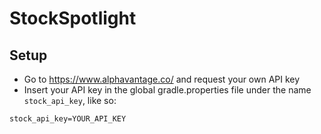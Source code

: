 # StockSpotlight

## Setup
- Go to https://www.alphavantage.co/ and request your own API key
- Insert your API key in the global gradle.properties file under the name `stock_api_key`, like so:
```
stock_api_key=YOUR_API_KEY
```